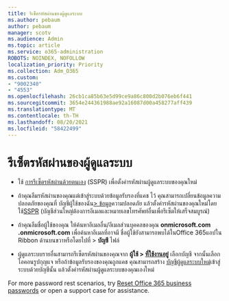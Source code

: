 ```yaml
---
title: รีเซ็ตรหัสผ่านของผู้ดูแลระบบ
ms.author: pebaum
author: pebaum
manager: scotv
ms.audience: Admin
ms.topic: article
ms.service: o365-administration
ROBOTS: NOINDEX, NOFOLLOW
localization_priority: Priority
ms.collection: Adm_O365
ms.custom:
- "9002340"
- "4553"
ms.openlocfilehash: 26cb1ca85b63e5d99ce9a86c800d2b076eb6f441
ms.sourcegitcommit: 3654e244361988ae92a16087d00a458277aff439
ms.translationtype: MT
ms.contentlocale: th-TH
ms.lasthandoff: 08/20/2021
ms.locfileid: "58422499"
---
```

# <a name="admin-password-reset"></a>รีเซ็ตรหัสผ่านของผู้ดูแลระบบ

- ใช้ [การรีเซ็ตรหัสผ่านด้วยตนเอง](https://passwordreset.microsoftonline.com/) (SSPR) เพื่อตั้งค่ารหัสผ่านผู้ดูแลระบบของคุณใหม่

- ถ้าคุณลืมรหัสผ่านของคุณแต่เข้าสู่ระบบด้วยข้อมูลรับรองที่แคช ไว้ คุณสามารถเปลี่ยนข้อมูลความปลอดภัยของคุณที่ บัญชีผู้ใช้ของฉัน[> ข้อมูล](https://mysignins.microsoft.com/security-info)ความปลอดภัย แล้วตั้งค่ารหัสผ่านของคุณใหม่โดยใช้[SSPR](https://passwordreset.microsoftonline.com/) (บัญชีส่วนใหญ่ต้องการอีเมลและหมายเลขโทรศัพท์อื่นเพื่อรีเซ็ตให้เสร็จสมบูรณ์)

- ถ้าคุณลืมชื่อผู้ใช้ของคุณ ให้ค้นหาอีเมลอื่น/อีเมลส่วนบุคคลของคุณ **onmicrosoft.com .onmicrosoft.com** เพื่อค้นหาอีเมลที่อาจมี  ชื่อผู้ใช้ยังสามารถพบได้ในOffice 365แอปใน Ribbon ด้านบนขวาหรือโดยไปที่  >  **บัญชี** ไฟล์

- ผู้ดูแลระบบรายอื่นสามารถรีเซ็ตรหัสผ่านของคุณจาก **ผู้ใช้ > [ที่ใช้งานอยู่](https://portal.office.com/adminportal/home#/users)** เลือกบัญชี จากนั้นเลือกไอคอนรูปกุญแจ  หรือถ้าข้อมูลรับรองของคุณถูกแคช คุณสามารถสร้าง [บัญชีผู้ดูแลระบบใหม่](https://portal.office.com/adminportal/home#/users)เข้าสู่ระบบด้วยบัญชีนั้น แล้วตั้งค่ารหัสผ่านผู้ดูแลระบบของคุณเองใหม่

For more password rest scenarios, try [Reset Office 365 business passwords](https://docs.microsoft.com/microsoft-365/admin/add-users/reset-passwords) or open a support case for assistance.
